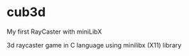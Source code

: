 # cub3d
My first RayCaster with miniLibX

3d raycaster game in C language using minilibx (X11) library
